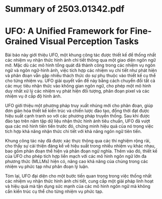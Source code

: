 # Summary of 2503.01342.pdf

# UFO: A Unified Framework for Fine-Grained Visual Perception Tasks

Bài báo này giới thiệu UFO, một khung công tác được thiết kế để thống nhất các nhiệm vụ nhận thức hình ảnh chi tiết thông qua một giao diện ngôn ngữ mở. Mặc dù các mô hình tổng quát đã thành công trong các nhiệm vụ ngôn ngữ và ngôn ngữ-hình ảnh, việc tích hợp các nhiệm vụ chi tiết như phát hiện và phân đoạn vẫn gặp nhiều thách thức do sự phụ thuộc vào thiết kế cụ thể cho từng nhiệm vụ. UFO giải quyết vấn đề này bằng cách chuyển đổi tất cả các mục tiêu nhận thức vào không gian ngôn ngữ, cho phép một mô hình duy nhất xử lý các nhiệm vụ phát hiện đối tượng, phân đoạn pixel và các nhiệm vụ ở cấp độ hình ảnh.

UFO giới thiệu một phương pháp truy xuất nhúng mới cho phân đoạn, giúp đơn giản hóa thiết kế kiến trúc và chiến lược đào tạo, đồng thời đạt được hiệu suất cạnh tranh so với các phương pháp truyền thống. Sau khi được đào tạo trên năm tập dữ liệu nhận thức hình ảnh tiêu chuẩn, UFO đã vượt qua các mô hình tiên tiến trước đó, chứng minh hiệu quả của nó trong việc tích hợp khả năng nhận thức chi tiết với khả năng ngôn ngữ tiên tiến.

Khung công tác này đã được xác thực thông qua các thí nghiệm rộng rãi, cho thấy sự cải thiện đáng kể về hiệu suất trong nhiều nhiệm vụ khác nhau, bao gồm phân đoạn thể hiện và phân đoạn ngữ nghĩa. Thêm vào đó, thiết kế của UFO cho phép tích hợp liền mạch với các mô hình ngôn ngữ lớn đa phương thức (MLLMs) hiện có, nâng cao khả năng của chúng trong các nhiệm vụ phức tạp như phân đoạn lý luận.

Tóm lại, UFO đại diện cho một bước tiến quan trọng trong việc thống nhất các nhiệm vụ nhận thức hình ảnh chi tiết, cung cấp một giải pháp linh hoạt và hiệu quả mà tận dụng sức mạnh của các mô hình ngôn ngữ mà không cần kiến trúc cụ thể cho từng nhiệm vụ phức tạp.
